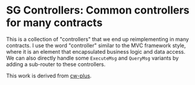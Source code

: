 # SG Controllers: Common controllers for many contracts

This is a collection of "controllers" that we end up reimplementing in
many contracts. I use the word "controller" similar to the MVC framework
style, where it is an element that encapsulated business logic and data access.
We can also directly handle some `ExecuteMsg` and `QueryMsg` variants by
adding a sub-router to these controllers.

This work is derived from [cw-plus](https://github.com/CosmWasm/cw-plus/tree/main/packages/controllers).
